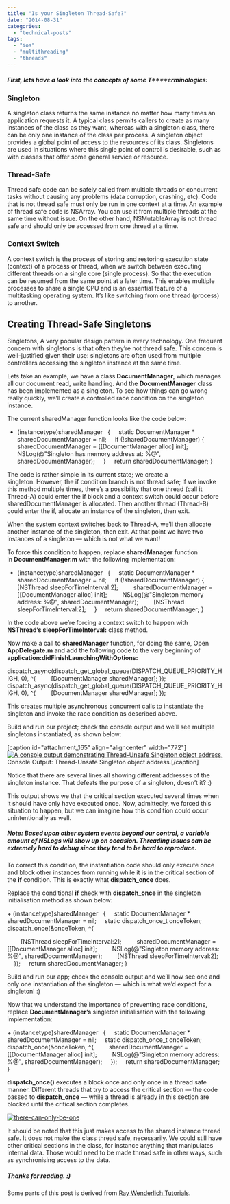 ```yaml
---
title: "Is your Singleton Thread-Safe?"
date: "2014-08-31"
categories: 
  - "technical-posts"
tags: 
  - "ios"
  - "multithreading"
  - "threads"
---
```


##### First, lets have a look into the concepts of some **T****erminologies:**

### **Singleton**

A singleton class returns the same instance no matter how many times an application requests it. A typical class permits callers to create as many instances of the class as they want, whereas with a singleton class, there can be only one instance of the class per process. A singleton object provides a global point of access to the resources of its class. Singletons are used in situations where this single point of control is desirable, such as with classes that offer some general service or resource.

### **Thread-Safe**

Thread safe code can be safely called from multiple threads or concurrent tasks without causing any problems (data corruption, crashing, etc). Code that is not thread safe must only be run in one context at a time. An example of thread safe code is NSArray. You can use it from multiple threads at the same time without issue. On the other hand, NSMutableArray is not thread safe and should only be accessed from one thread at a time.

### **Context Switch**

A context switch is the process of storing and restoring execution state (context) of a process or thread, when we switch between executing different threads on a single core (single process). So that the execution can be resumed from the same point at a later time. This enables multiple processes to share a single CPU and is an essential feature of a multitasking operating system. It’s like switching from one thread (process) to another.

## **Creating Thread-Safe Singletons**

Singletons, A very popular design pattern in every technology. One frequent concern with singletons is that often they’re not thread safe. This concern is well-justified given their use: singletons are often used from multiple controllers accessing the singleton instance at the same time.

Lets take an example, we have a class **DocumentManager**, which manages all our document read, write handling. And the **DocumentManager** class has been implemented as a singleton. To see how things can go wrong really quickly, we’ll create a controlled race condition on the singleton instance.

The current sharedManager function looks like the code below:

 + (instancetype)sharedManager   {
     static DocumentManager \* sharedDocumentManager = nil;
     if (!sharedDocumentManager) {
         sharedDocumentManager = \[\[DocumentManager alloc\] init\];
         NSLog(@"Singleton has memory address at: %@", sharedDocumentManager);
     }
     return sharedDocumentManager;
 }

The code is rather simple in its current state; we create a singleton. However, the if condition branch is not thread safe; if we invoke this method multiple times, there’s a possibility that one thread (call it Thread-A) could enter the if block and a context switch could occur before sharedDocumentManager is allocated. Then another thread (Thread-B) could enter the if, allocate an instance of the singleton, then exit.

When the system context switches back to Thread-A, we’ll then allocate another instance of the singleton, then exit. At that point we have two instances of a singleton — which is not what we want!

To force this condition to happen, replace **sharedManager** function in **DocumentManager.m** with the following implementation:

 + (instancetype)sharedManager   {
     static DocumentManager \* sharedDocumentManager = nil;
     if (!sharedDocumentManager) {
         \[NSThread sleepForTimeInterval:2\];
         sharedDocumentManager = \[\[DocumentManager alloc\] init\];
         NSLog(@"Singleton memory address: %@", sharedDocumentManager);
         \[NSThread sleepForTimeInterval:2\];
     }
     return sharedDocumentManager;
 }

In the code above we’re forcing a context switch to happen with **NSThread’s sleepForTimeInterval:** class method.

Now make a call to **sharedManager** function, for doing the same, Open **AppDelegate.m** and add the following code to the very beginning of **application:didFinishLaunchingWithOptions:**

dispatch\_async(dispatch\_get\_global\_queue(DISPATCH\_QUEUE\_PRIORITY\_HIGH, 0), ^{
         \[DocumentManager sharedManager\];
});
     
dispatch\_async(dispatch\_get\_global\_queue(DISPATCH\_QUEUE\_PRIORITY\_HIGH, 0), ^{
         \[DocumentManager sharedManager\];
});

This creates multiple asynchronous concurrent calls to instantiate the singleton and invoke the race condition as described above.

Build and run our project; check the console output and we’ll see multiple singletons instantiated, as shown below:

\[caption id="attachment\_165" align="aligncenter" width="772"\][![A console output demonstrating Thread-Unsafe Singleton object address.](images/threadsafesingleton1.png)](https://izeeshan.files.wordpress.com/2014/08/threadsafesingleton1.png) Console Output: Thread-Unsafe Singleton object address.\[/caption\]

Notice that there are several lines all showing different addresses of the singleton instance. That defeats the purpose of a singleton, doesn’t it? :)

This output shows we that the critical section executed several times when it should have only have executed once. Now, admittedly, we forced this situation to happen, but we can imagine how this condition could occur unintentionally as well.

##### **Note**: Based upon other system events beyond our control, a variable amount of **NSLogs** will show up on occasion. Threading issues can be extremely hard to debug since they tend to be hard to reproduce.

To correct this condition, the instantiation code should only execute once and block other instances from running while it is in the critical section of the **if** condition. This is exactly what **dispatch\_once** does.

Replace the conditional **if** check with **dispatch\_once** in the singleton initialisation method as shown below:

\+ (instancetype)sharedManager   {
     static DocumentManager \* sharedDocumentManager = nil;
     static dispatch\_once\_t onceToken;
     dispatch\_once(&onceToken, ^{
 
         \[NSThread sleepForTimeInterval:2\];
         sharedDocumentManager = \[\[DocumentManager alloc\] init\];
         NSLog(@"Singleton memory address: %@", sharedDocumentManager);
         \[NSThread sleepForTimeInterval:2\];
     });
     return sharedDocumentManager;
 }

Build and run our app; check the console output and we’ll now see one and only one instantiation of the singleton — which is what we’d expect for a singleton! :)

Now that we understand the importance of preventing race conditions, replace **DocumentManager’s** singleton initialisation with the following implementation:

\+ (instancetype)sharedManager   {
     static DocumentManager \* sharedDocumentManager = nil;
     static dispatch\_once\_t onceToken;
     dispatch\_once(&onceToken, ^{
         sharedDocumentManager = \[\[DocumentManager alloc\] init\];
         NSLog(@"Singleton memory address: %@", sharedDocumentManager);
     });
     return sharedDocumentManager;
}

**dispatch\_once()** executes a block once and only once in a thread safe manner. Different threads that try to access the critical section — the code passed to **dispatch\_once** — while a thread is already in this section are blocked until the critical section completes.

[![there-can-only-be-one](https://izeeshan.files.wordpress.com/2014/08/there-can-only-be-one.jpg?w=286)](https://izeeshan.files.wordpress.com/2014/08/there-can-only-be-one.jpg)

It should be noted that this just makes access to the shared instance thread safe. It does not make the class thread safe, necessarily. We could still have other critical sections in the class, for instance anything that manipulates internal data. Those would need to be made thread safe in other ways, such as synchronising access to the data.

##### Thanks for reading. :)

Some parts of this post is derived from [Ray Wenderlich Tutorials](http://www.raywenderlich.com/60749/grand-central-dispatch-in-depth-part-1 "Ray Wenderlich Tutorials").
